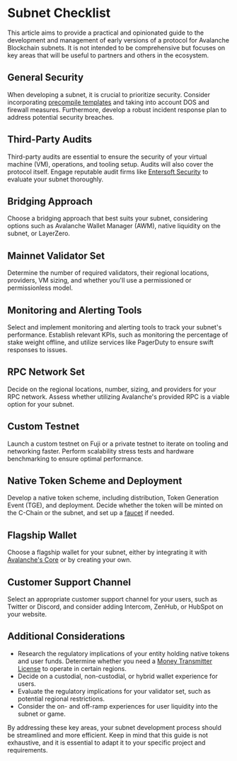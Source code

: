 # Subnet Checklist

This article aims to provide a practical and opinionated guide to the development and management of early versions of a protocol for Avalanche Blockchain subnets. It is not intended to be comprehensive but focuses on key areas that will be useful to partners and others in the ecosystem.

## General Security

When developing a subnet, it is crucial to prioritize security. Consider incorporating [precompile templates](https://docs.avax.network/subnets/customize-a-subnet#precompiles) and taking into account DOS and firewall measures. Furthermore, develop a robust incident response plan to address potential security breaches.

## Third-Party Audits

Third-party audits are essential to ensure the security of your virtual machine (VM), operations, and tooling setup. Audits will also cover the protocol itself. Engage reputable audit firms like [Entersoft Security](https://entersoftsecurity.com) to evaluate your subnet thoroughly.

## Bridging Approach

Choose a bridging approach that best suits your subnet, considering options such as Avalanche Wallet Manager (AWM), native liquidity on the subnet, or LayerZero.

## Mainnet Validator Set

Determine the number of required validators, their regional locations, providers, VM sizing, and whether you'll use a permissioned or permissionless model.

## Monitoring and Alerting Tools

Select and implement monitoring and alerting tools to track your subnet's performance. Establish relevant KPIs, such as monitoring the percentage of stake weight offline, and utilize services like PagerDuty to ensure swift responses to issues.

## RPC Network Set

Decide on the regional locations, number, sizing, and providers for your RPC network. Assess whether utilizing Avalanche's provided RPC is a viable option for your subnet.

## Custom Testnet

Launch a custom testnet on Fuji or a private testnet to iterate on tooling and networking faster. Perform scalability stress tests and hardware benchmarking to ensure optimal performance.

## Native Token Scheme and Deployment

Develop a native token scheme, including distribution, Token Generation Event (TGE), and deployment. Decide whether the token will be minted on the C-Chain or the subnet, and set up a [faucet](https://github.com/ava-labs/avalanche-faucet) if needed.

## Flagship Wallet

Choose a flagship wallet for your subnet, either by integrating it with [Avalanche's Core](https://core.app/) or by creating your own.

## Customer Support Channel

Select an appropriate customer support channel for your users, such as Twitter or Discord, and consider adding Intercom, ZenHub, or HubSpot on your website.

## Additional Considerations

- Research the regulatory implications of your entity holding native tokens and user funds. Determine whether you need a [Money Transmitter License](https://www.dfs.ny.gov/apps_and_licensing/money_transmitters/) to operate in certain regions.
- Decide on a custodial, non-custodial, or hybrid wallet experience for users.
- Evaluate the regulatory implications for your validator set, such as potential regional restrictions.
- Consider the on- and off-ramp experiences for user liquidity into the subnet or game.

By addressing these key areas, your subnet development process should be streamlined and more efficient. Keep in mind that this guide is not exhaustive, and it is essential to adapt it to your specific project and requirements.
